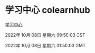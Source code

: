 # 学习中心 colearnhub
[学习中心](http://27.19.33.125:56308/colearnhub/)

2022年 10月 08日 星期六 09:50:03 CST

2022年 10月 08日 星期六 01:50:03 GMT
